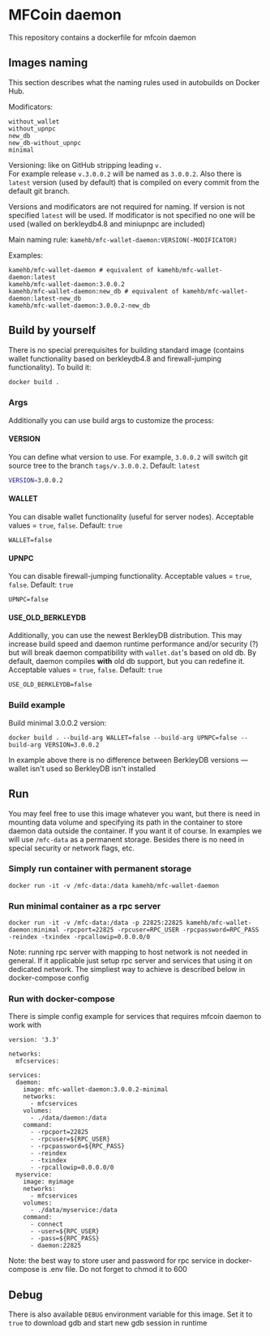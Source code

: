 # MFCoin daemon
This repository contains a dockerfile for mfcoin daemon

## Images naming
This section describes what the naming rules used in autobuilds on Docker Hub.

Modificators:
```
without_wallet
without_upnpc
new_db
new_db-without_upnpc
minimal
```
Versioning:
like on GitHub stripping leading `v.`  
For example release `v.3.0.0.2` will be named as `3.0.0.2`. Also there is `latest` version (used by default) that is compiled on every commit from the default git branch.

Versions and modificators are not required for naming. If version is not specified `latest` will be used. If modificator is not specified no one will be used (walled on berkleydb4.8 and miniupnpc are included)

Main naming rule: `kamehb/mfc-wallet-daemon:VERSION(-MODIFICATOR)`

Examples:
```
kamehb/mfc-wallet-daemon # equivalent of kamehb/mfc-wallet-daemon:latest
kamehb/mfc-wallet-daemon:3.0.0.2
kamehb/mfc-wallet-daemon:new_db # equivalent of kamehb/mfc-wallet-daemon:latest-new_db
kamehb/mfc-wallet-daemon:3.0.0.2-new_db
```

## Build by yourself
There is no special prerequisites for building standard image (contains wallet functionality based on berkleydb4.8 and firewall-jumping functionality). To build it:
```sh
docker build .
```

### Args
Additionally you can use build args to customize the process:

#### VERSION
You can define what version to use. For example, `3.0.0.2` will switch git source tree to the branch `tags/v.3.0.0.2`. Default: `latest`
```sh
VERSION=3.0.0.2
```

#### WALLET
You can disable wallet functionality (useful for server nodes). Acceptable values = `true`, `false`. Default: `true`
```
WALLET=false
```

#### UPNPC
You can disable firewall-jumping functionality. Acceptable values = `true`, `false`. Default: `true`
```
UPNPC=false
```

#### USE_OLD_BERKLEYDB
Additionally, you can use the newest BerkleyDB distribution. This may increase build speed and daemon runtime performance and/or security (?) but will break daemon compatibility with `wallet.dat`'s based on old db. By default, daemon compiles **with** old db support, but you can redefine it. Acceptable values = `true`, `false`. Default: `true`
```
USE_OLD_BERKLEYDB=false
```

### Build example
Build minimal 3.0.0.2 version:
```
docker build . --build-arg WALLET=false --build-arg UPNPC=false --build-arg VERSION=3.0.0.2
```
In example above there is no difference between BerkleyDB versions — wallet isn't used so BerkleyDB isn't installed

## Run
You may feel free to use this image whatever you want, but there is need in mounting data volume and specifying its path in the container to store daemon data outside the container. If you want it of course. In examples we will use `/mfc-data` as a permanent storage. Besides there is no need in special security or network flags, etc.

### Simply run container with permanent storage
```
docker run -it -v /mfc-data:/data kamehb/mfc-wallet-daemon
```

### Run minimal container as a rpc server
```
docker run -it -v /mfc-data:/data -p 22825:22825 kamehb/mfc-wallet-daemon:minimal -rpcport=22825 -rpcuser=RPC_USER -rpcpassword=RPC_PASS -reindex -txindex -rpcallowip=0.0.0.0/0
```
Note: running rpc server with mapping to host network is not needed in general. If it applicable just setup rpc server and services that using it on dedicated network. The simpliest way to achieve is described below in docker-compose config

### Run with docker-compose
There is simple config example for services that requires mfcoin daemon to work with
```
version: '3.3'

networks:
  mfcservices:

services:
  daemon:
    image: mfc-wallet-daemon:3.0.0.2-minimal
    networks:
      - mfcservices
    volumes:
      - ./data/daemon:/data
    command:
      - -rpcport=22825
      - -rpcuser=${RPC_USER}
      - -rpcpassword=${RPC_PASS}
      - -reindex
      - -txindex
      - -rpcallowip=0.0.0.0/0
  myservice:
    image: myimage
    networks:
      - mfcservices
    volumes:
      - ./data/myservice:/data
    command:
      - connect
      - -user=${RPC_USER}
      - -pass=${RPC_PASS}
      - daemon:22825
```
Note: the best way to store user and password for rpc service in docker-compose is .env file. Do not forget to chmod it to 600

## Debug
There is also available `DEBUG` environment variable for this image. Set it to `true` to download gdb and start new gdb session in runtime
